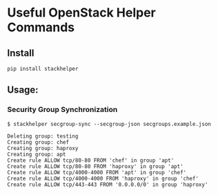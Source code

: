 # Useful OpenStack Helper Commands

## Install

~~~
pip install stackhelper
~~~

## Usage:

### Security Group Synchronization

~~~
$ stackhelper secgroup-sync --secgroup-json secgroups.example.json

Deleting group: testing
Creating group: chef
Creating group: haproxy
Creating group: apt
Create rule ALLOW tcp/80-80 FROM 'chef' in group 'apt'
Create rule ALLOW tcp/80-80 FROM 'haproxy' in group 'apt'
Create rule ALLOW tcp/4000-4000 FROM 'apt' in group 'chef'
Create rule ALLOW tcp/4000-4000 FROM 'haproxy' in group 'chef'
Create rule ALLOW tcp/443-443 FROM '0.0.0.0/0' in group 'haproxy'
~~~
